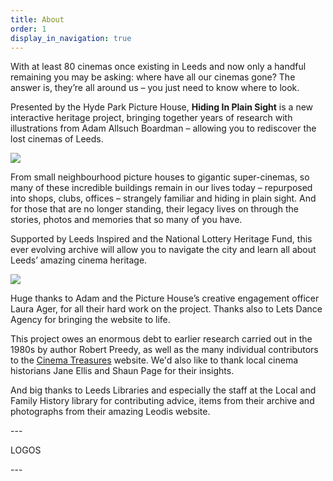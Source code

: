 ```yaml
---
title: About
order: 1
display_in_navigation: true
---
```

With at least 80 cinemas once existing in Leeds and now only a handful remaining you may be asking: where have all our cinemas gone? The answer is, they’re all around us – you just need to know where to look.

Presented by the Hyde Park Picture House, **Hiding In Plain Sight** is a new interactive heritage project, bringing together years of research with illustrations from Adam Allsuch Boardman – allowing you to rediscover the lost cinemas of Leeds.

![](https://res.cloudinary.com/hpph/image/upload/v1597279423/hidinginplainsight/Alexandra_about_.4_copy.jpg)

From small neighbourhood picture houses to gigantic super-cinemas, so many of these incredible buildings remain in our lives today – repurposed into shops, clubs, offices – strangely familiar and hiding in plain sight. And for those that are no longer standing, their legacy lives on through the stories, photos and memories that so many of you have.

Supported by Leeds Inspired and the National Lottery Heritage Fund, this ever evolving archive will allow you to navigate the city and learn all about Leeds’ amazing cinema heritage.

![](https://res.cloudinary.com/hpph/image/upload/v1597279241/hidinginplainsight/Abbey_about_.4.jpg)

Huge thanks to Adam and the Picture House’s creative engagement officer Laura Ager, for all their hard work on the project. Thanks also to Lets Dance Agency for bringing the website to life. 

This project owes an enormous debt to earlier research carried out in the 1980s by author Robert Preedy, as well as the many individual contributors to the [Cinema Treasures](http://cinematreasures.org/) website. We'd also like to thank local cinema historians Jane Ellis and Shaun Page for their insights. 

And big thanks to Leeds Libraries and especially the staff at the Local and Family History library for contributing advice, items from their archive and photographs from their amazing Leodis website.

\---

LOGOS

\---